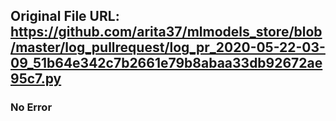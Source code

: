## Original File URL: https://github.com/arita37/mlmodels_store/blob/master/log_pullrequest/log_pr_2020-05-22-03-09_51b64e342c7b2661e79b8abaa33db92672ae95c7.py<br />

### No Error